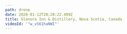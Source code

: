 ```yaml
---
path: drone
date: 2020-01-12T20:28:22.499Z
title: Glenora Inn & Distillery, Nova Scotia, Canada
videoId: '"w_vS61haNWI"'
---
```


